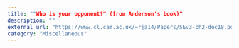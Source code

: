 ```yaml
---
title: ""Who is your opponent?" (from Anderson's book)"
description: ""
external_url: "https://www.cl.cam.ac.uk/~rja14/Papers/SEv3-ch2-dec18.pdf"
category: "Miscellaneous"
---
```


